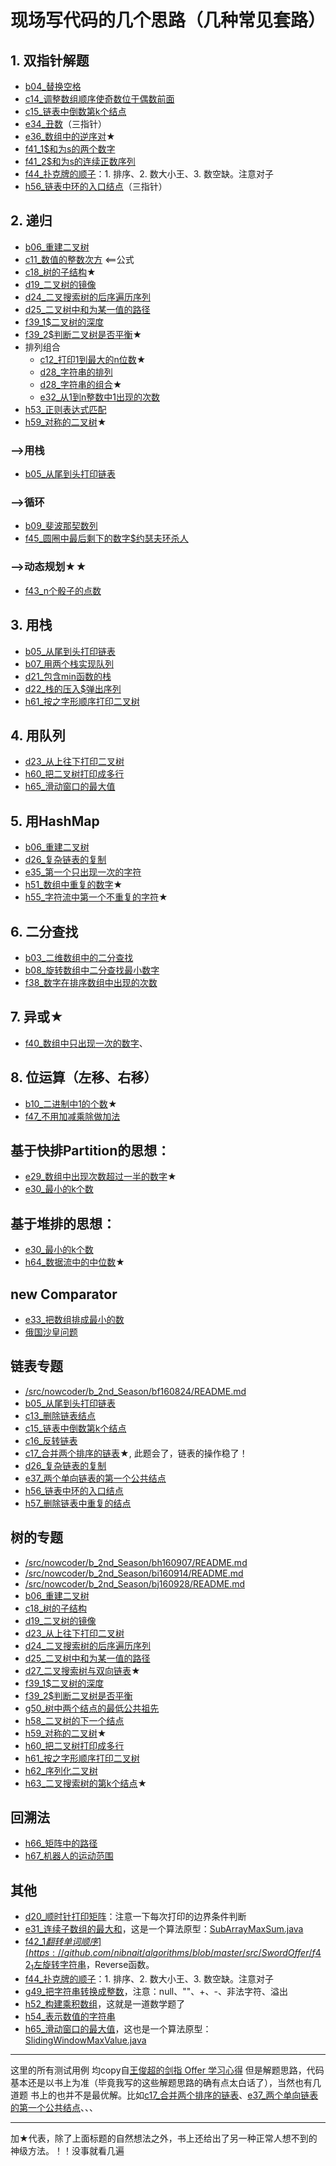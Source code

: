# 现场写代码的几个思路（几种常见套路）

## 1. 双指针解题
 - [b04_替换空格](https://github.com/nibnait/algorithms/blob/master/src/SwordOffer/b04_%E6%9B%BF%E6%8D%A2%E7%A9%BA%E6%A0%BC.java)
 - [c14_调整数组顺序使奇数位于偶数前面](https://github.com/nibnait/algorithms/blob/master/src/SwordOffer/c14_%E8%B0%83%E6%95%B4%E6%95%B0%E7%BB%84%E9%A1%BA%E5%BA%8F%E4%BD%BF%E5%A5%87%E6%95%B0%E4%BD%8D%E4%BA%8E%E5%81%B6%E6%95%B0%E5%89%8D%E9%9D%A2.java)
 - [c15_链表中倒数第k个结点](https://github.com/nibnait/algorithms/blob/master/src/SwordOffer/c15_%E9%93%BE%E8%A1%A8%E4%B8%AD%E5%80%92%E6%95%B0%E7%AC%ACk%E4%B8%AA%E7%BB%93%E7%82%B9.java)
 - [e34_丑数](https://github.com/nibnait/algorithms/blob/master/src/SwordOffer/e34_%E4%B8%91%E6%95%B0.java)（三指针）
 - [e36_数组中的逆序对](https://github.com/nibnait/algorithms/blob/master/src/SwordOffer/e36_%E6%95%B0%E7%BB%84%E4%B8%AD%E7%9A%84%E9%80%86%E5%BA%8F%E5%AF%B9.java)★
 - [f41_1$和为s的两个数字](https://github.com/nibnait/algorithms/blob/master/src/SwordOffer/f41_1%24%E5%92%8C%E4%B8%BAs%E7%9A%84%E4%B8%A4%E4%B8%AA%E6%95%B0%E5%AD%97.java)
 - [f41_2$和为s的连续正数序列](https://github.com/nibnait/algorithms/blob/master/src/SwordOffer/f41_2%24%E5%92%8C%E4%B8%BAs%E7%9A%84%E8%BF%9E%E7%BB%AD%E6%AD%A3%E6%95%B0%E5%BA%8F%E5%88%97.java)
 - [f44_扑克牌的顺子](https://github.com/nibnait/algorithms/blob/master/src/SwordOffer/f44_%E6%89%91%E5%85%8B%E7%89%8C%E7%9A%84%E9%A1%BA%E5%AD%90.java)：1. 排序、2. 数大小王、3. 数空缺。注意对子
 - [h56_链表中环的入口结点](https://github.com/nibnait/algorithms/blob/master/src/SwordOffer/h56_%E9%93%BE%E8%A1%A8%E4%B8%AD%E7%8E%AF%E7%9A%84%E5%85%A5%E5%8F%A3%E7%BB%93%E7%82%B9.java)（三指针）
  
## 2. 递归
 - [b06_重建二叉树](https://github.com/nibnait/algorithms/blob/master/src/SwordOffer/b06_%E9%87%8D%E5%BB%BA%E4%BA%8C%E5%8F%89%E6%A0%91.java)
 - [c11_数值的整数次方](https://github.com/nibnait/algorithms/blob/master/src/SwordOffer/c11_%E6%95%B0%E5%80%BC%E7%9A%84%E6%95%B4%E6%95%B0%E6%AC%A1%E6%96%B9.java) <==公式
 - [c18_树的子结构](https://github.com/nibnait/algorithms/blob/master/src/SwordOffer/c18_%E6%A0%91%E7%9A%84%E5%AD%90%E7%BB%93%E6%9E%84.java)★
 - [d19_二叉树的镜像](https://github.com/nibnait/algorithms/blob/master/src/SwordOffer/d19_%E4%BA%8C%E5%8F%89%E6%A0%91%E7%9A%84%E9%95%9C%E5%83%8F.java)
 - [d24_二叉搜索树的后序遍历序列](https://github.com/nibnait/algorithms/blob/master/src/SwordOffer/d24_%E4%BA%8C%E5%8F%89%E6%90%9C%E7%B4%A2%E6%A0%91%E7%9A%84%E5%90%8E%E5%BA%8F%E9%81%8D%E5%8E%86%E5%BA%8F%E5%88%97.java)
 - [d25_二叉树中和为某一值的路径](https://github.com/nibnait/algorithms/blob/master/src/SwordOffer/d25_%E4%BA%8C%E5%8F%89%E6%A0%91%E4%B8%AD%E5%92%8C%E4%B8%BA%E6%9F%90%E4%B8%80%E5%80%BC%E7%9A%84%E8%B7%AF%E5%BE%84.java)
 - [f39_1$二叉树的深度](https://github.com/nibnait/algorithms/blob/master/src/SwordOffer/f39_1%24%E4%BA%8C%E5%8F%89%E6%A0%91%E7%9A%84%E6%B7%B1%E5%BA%A6.java)
 - [f39_2$判断二叉树是否平衡](https://github.com/nibnait/algorithms/blob/master/src/SwordOffer/f39_2%24%E5%88%A4%E6%96%AD%E4%BA%8C%E5%8F%89%E6%A0%91%E6%98%AF%E5%90%A6%E5%B9%B3%E8%A1%A1.java)★
 - 排列组合
    - [c12_打印1到最大的n位数](https://github.com/nibnait/algorithms/blob/master/src/SwordOffer/c12_%E6%89%93%E5%8D%B01%E5%88%B0%E6%9C%80%E5%A4%A7%E7%9A%84n%E4%BD%8D%E6%95%B0.java)★
    - [d28_字符串的排列](https://github.com/nibnait/algorithms/blob/master/src/SwordOffer/d28_%E5%AD%97%E7%AC%A6%E4%B8%B2%E7%9A%84%E6%8E%92%E5%88%97.java)
    - [d28_字符串的组合](https://github.com/nibnait/algorithms/blob/master/src/SwordOffer/d28_%E5%AD%97%E7%AC%A6%E4%B8%B2%E7%9A%84%E7%BB%84%E5%90%88.java)★
    - [e32_从1到n整数中1出现的次数](https://github.com/nibnait/algorithms/blob/master/src/SwordOffer/e32_%E4%BB%8E1%E5%88%B0n%E6%95%B4%E6%95%B0%E4%B8%AD1%E5%87%BA%E7%8E%B0%E7%9A%84%E6%AC%A1%E6%95%B0.java)
 - [h53_正则表达式匹配](https://github.com/nibnait/algorithms/blob/master/src/SwordOffer/h53_%E6%AD%A3%E5%88%99%E8%A1%A8%E8%BE%BE%E5%BC%8F%E5%8C%B9%E9%85%8D.java)
 - [h59_对称的二叉树](https://github.com/nibnait/algorithms/blob/master/src/SwordOffer/h59_%E5%AF%B9%E7%A7%B0%E7%9A%84%E4%BA%8C%E5%8F%89%E6%A0%91.java)★
 

### -->用栈
 - [b05_从尾到头打印链表](https://github.com/nibnait/algorithms/blob/master/src/SwordOffer/b05_%E4%BB%8E%E5%B0%BE%E5%88%B0%E5%A4%B4%E6%89%93%E5%8D%B0%E9%93%BE%E8%A1%A8.java)
 
### -->循环
 - [b09_斐波那契数列](https://github.com/nibnait/algorithms/blob/master/src/SwordOffer/b09_%E6%96%90%E6%B3%A2%E9%82%A3%E5%A5%91%E6%95%B0%E5%88%97.java) 
 - [f45_圆圈中最后剩下的数字$约瑟夫环杀人](https://github.com/nibnait/algorithms/blob/master/src/SwordOffer/f45_%E5%9C%86%E5%9C%88%E4%B8%AD%E6%9C%80%E5%90%8E%E5%89%A9%E4%B8%8B%E7%9A%84%E6%95%B0%E5%AD%97%24%E7%BA%A6%E7%91%9F%E5%A4%AB%E7%8E%AF%E6%9D%80%E4%BA%BA.java)

### -->动态规划★★
 - [f43_n个骰子的点数](https://github.com/nibnait/algorithms/blob/master/src/SwordOffer/f43_n%E4%B8%AA%E9%AA%B0%E5%AD%90%E7%9A%84%E7%82%B9%E6%95%B0.java)

## 3. 用栈
 - [b05_从尾到头打印链表](https://github.com/nibnait/algorithms/blob/master/src/SwordOffer/b05_%E4%BB%8E%E5%B0%BE%E5%88%B0%E5%A4%B4%E6%89%93%E5%8D%B0%E9%93%BE%E8%A1%A8.java)
 - [b07_用两个栈实现队列](https://github.com/nibnait/algorithms/blob/master/src/SwordOffer/b07_%E7%94%A8%E4%B8%A4%E4%B8%AA%E6%A0%88%E5%AE%9E%E7%8E%B0%E9%98%9F%E5%88%97.java)
 - [d21_包含min函数的栈](https://github.com/nibnait/algorithms/blob/master/src/SwordOffer/d21_%E5%8C%85%E5%90%ABmin%E5%87%BD%E6%95%B0%E7%9A%84%E6%A0%88.java)
 - [d22_栈的压入$弹出序列](https://github.com/nibnait/algorithms/blob/master/src/SwordOffer/d22_%E6%A0%88%E7%9A%84%E5%8E%8B%E5%85%A5%24%E5%BC%B9%E5%87%BA%E5%BA%8F%E5%88%97.java)
 - [h61_按之字形顺序打印二叉树](https://github.com/nibnait/algorithms/blob/master/src/SwordOffer/h61_%E6%8C%89%E4%B9%8B%E5%AD%97%E5%BD%A2%E9%A1%BA%E5%BA%8F%E6%89%93%E5%8D%B0%E4%BA%8C%E5%8F%89%E6%A0%91.java)
 
## 4. 用队列
 - [d23_从上往下打印二叉树](https://github.com/nibnait/algorithms/blob/master/src/SwordOffer/d23_%E4%BB%8E%E4%B8%8A%E5%BE%80%E4%B8%8B%E6%89%93%E5%8D%B0%E4%BA%8C%E5%8F%89%E6%A0%91.java)
 - [h60_把二叉树打印成多行](https://github.com/nibnait/algorithms/blob/master/src/SwordOffer/h60_%E6%8A%8A%E4%BA%8C%E5%8F%89%E6%A0%91%E6%89%93%E5%8D%B0%E6%88%90%E5%A4%9A%E8%A1%8C.java)
 - [h65_滑动窗口的最大值]()

## 5. 用HashMap
 - [b06_重建二叉树](https://github.com/nibnait/algorithms/blob/master/src/SwordOffer/b06_%E9%87%8D%E5%BB%BA%E4%BA%8C%E5%8F%89%E6%A0%91.java)
 - [d26_复杂链表的复制](https://github.com/nibnait/algorithms/blob/master/src/SwordOffer/d26_%E5%A4%8D%E6%9D%82%E9%93%BE%E8%A1%A8%E7%9A%84%E5%A4%8D%E5%88%B6.java)
 - [e35_第一个只出现一次的字符](https://github.com/nibnait/algorithms/blob/master/src/SwordOffer/e35_%E7%AC%AC%E4%B8%80%E4%B8%AA%E5%8F%AA%E5%87%BA%E7%8E%B0%E4%B8%80%E6%AC%A1%E7%9A%84%E5%AD%97%E7%AC%A6.java)
 - [h51_数组中重复的数字](https://github.com/nibnait/algorithms/blob/master/src/SwordOffer/h51_%E6%95%B0%E7%BB%84%E4%B8%AD%E9%87%8D%E5%A4%8D%E7%9A%84%E6%95%B0%E5%AD%97.java)★
 - [h55_字符流中第一个不重复的字符](https://github.com/nibnait/algorithms/blob/master/src/SwordOffer/h55_%E5%AD%97%E7%AC%A6%E6%B5%81%E4%B8%AD%E7%AC%AC%E4%B8%80%E4%B8%AA%E4%B8%8D%E9%87%8D%E5%A4%8D%E7%9A%84%E5%AD%97%E7%AC%A6.java)★

## 6. 二分查找
 - [b03_二维数组中的二分查找](https://github.com/nibnait/algorithms/blob/master/src/SwordOffer/b03_%E4%BA%8C%E7%BB%B4%E6%95%B0%E7%BB%84%E4%B8%AD%E7%9A%84%E4%BA%8C%E5%88%86%E6%9F%A5%E6%89%BE.java)
 - [b08_旋转数组中二分查找最小数字](https://github.com/nibnait/algorithms/blob/master/src/SwordOffer/b08_%E6%97%8B%E8%BD%AC%E6%95%B0%E7%BB%84%E4%B8%AD%E4%BA%8C%E5%88%86%E6%9F%A5%E6%89%BE%E6%9C%80%E5%B0%8F%E6%95%B0%E5%AD%97.java)
 - [f38_数字在排序数组中出现的次数](https://github.com/nibnait/algorithms/blob/master/src/SwordOffer/f38_%E6%95%B0%E5%AD%97%E5%9C%A8%E6%8E%92%E5%BA%8F%E6%95%B0%E7%BB%84%E4%B8%AD%E5%87%BA%E7%8E%B0%E7%9A%84%E6%AC%A1%E6%95%B0.java)


## 7. 异或★
 - [f40_数组中只出现一次的数字](https://github.com/nibnait/algorithms/blob/master/src/SwordOffer/f40_%E6%95%B0%E7%BB%84%E4%B8%AD%E5%8F%AA%E5%87%BA%E7%8E%B0%E4%B8%80%E6%AC%A1%E7%9A%84%E6%95%B0%E5%AD%97.java)、

## 8. 位运算（左移、右移）
 - [b10_二进制中1的个数](https://github.com/nibnait/algorithms/blob/master/src/SwordOffer/b10_%E4%BA%8C%E8%BF%9B%E5%88%B6%E4%B8%AD1%E7%9A%84%E4%B8%AA%E6%95%B0.java)★
 - [f47_不用加减乘除做加法](https://github.com/nibnait/algorithms/blob/master/src/SwordOffer/f47_%E4%B8%8D%E7%94%A8%E5%8A%A0%E5%87%8F%E4%B9%98%E9%99%A4%E5%81%9A%E5%8A%A0%E6%B3%95.java)
 
## 基于快排Partition的思想：
 - [e29_数组中出现次数超过一半的数字](https://github.com/nibnait/algorithms/blob/master/src/SwordOffer/e29_%E6%95%B0%E7%BB%84%E4%B8%AD%E5%87%BA%E7%8E%B0%E6%AC%A1%E6%95%B0%E8%B6%85%E8%BF%87%E4%B8%80%E5%8D%8A%E7%9A%84%E6%95%B0%E5%AD%97.java)★
 - [e30_最小的k个数](https://github.com/nibnait/algorithms/blob/master/src/SwordOffer/e30_%E6%9C%80%E5%B0%8F%E7%9A%84k%E4%B8%AA%E6%95%B0.java)
  
## 基于堆排的思想：
 - [e30_最小的k个数](https://github.com/nibnait/algorithms/blob/master/src/SwordOffer/e30_%E6%9C%80%E5%B0%8F%E7%9A%84k%E4%B8%AA%E6%95%B0.java)
 - [h64_数据流中的中位数](https://github.com/nibnait/algorithms/blob/master/src/SwordOffer/h64_%E6%95%B0%E6%8D%AE%E6%B5%81%E4%B8%AD%E7%9A%84%E4%B8%AD%E4%BD%8D%E6%95%B0.java)★
 
## new Comparator 
 - [e33_把数组排成最小的数]()
 - [俄国沙皇问题](https://github.com/nibnait/algorithms/blob/master/src/nowcoder/b_2nd_Season/ba160720/RussianDollEnvelopes.java)
 
## 链表专题
 - [/src/nowcoder/b_2nd_Season/bf160824/README.md](https://github.com/nibnait/algorithms/blob/master/src/nowcoder/b_2nd_Season/bf160824/README.md)
 - [b05_从尾到头打印链表](https://github.com/nibnait/algorithms/blob/master/src/SwordOffer/b05_%E4%BB%8E%E5%B0%BE%E5%88%B0%E5%A4%B4%E6%89%93%E5%8D%B0%E9%93%BE%E8%A1%A8.java)
 - [c13_删除链表结点](https://github.com/nibnait/algorithms/blob/master/src/SwordOffer/c13_%E5%88%A0%E9%99%A4%E9%93%BE%E8%A1%A8%E7%BB%93%E7%82%B9.java)
 - [c15_链表中倒数第k个结点](https://github.com/nibnait/algorithms/blob/master/src/SwordOffer/c15_%E9%93%BE%E8%A1%A8%E4%B8%AD%E5%80%92%E6%95%B0%E7%AC%ACk%E4%B8%AA%E7%BB%93%E7%82%B9.java)
 - [c16_反转链表](https://github.com/nibnait/algorithms/blob/master/src/SwordOffer/c16_%E5%8F%8D%E8%BD%AC%E9%93%BE%E8%A1%A8.java)
 - [c17_合并两个排序的链表](https://github.com/nibnait/algorithms/blob/master/src/SwordOffer/c17_%E5%90%88%E5%B9%B6%E4%B8%A4%E4%B8%AA%E6%8E%92%E5%BA%8F%E7%9A%84%E9%93%BE%E8%A1%A8.java)★, 此题会了，链表的操作稳了！
 - [d26_复杂链表的复制](https://github.com/nibnait/algorithms/blob/master/src/SwordOffer/d26_%E5%A4%8D%E6%9D%82%E9%93%BE%E8%A1%A8%E7%9A%84%E5%A4%8D%E5%88%B6.java)
 - [e37_两个单向链表的第一个公共结点](https://github.com/nibnait/algorithms/blob/master/src/SwordOffer/e37_%E4%B8%A4%E4%B8%AA%E5%8D%95%E5%90%91%E9%93%BE%E8%A1%A8%E7%9A%84%E7%AC%AC%E4%B8%80%E4%B8%AA%E5%85%AC%E5%85%B1%E7%BB%93%E7%82%B9.java)
 - [h56_链表中环的入口结点](https://github.com/nibnait/algorithms/blob/master/src/SwordOffer/h56_%E9%93%BE%E8%A1%A8%E4%B8%AD%E7%8E%AF%E7%9A%84%E5%85%A5%E5%8F%A3%E7%BB%93%E7%82%B9.java)
 - [h57_删除链表中重复的结点](https://github.com/nibnait/algorithms/blob/master/src/SwordOffer/h57_%E5%88%A0%E9%99%A4%E9%93%BE%E8%A1%A8%E4%B8%AD%E9%87%8D%E5%A4%8D%E7%9A%84%E7%BB%93%E7%82%B9.java)
 

## 树的专题
 - [/src/nowcoder/b_2nd_Season/bh160907/README.md](https://github.com/nibnait/algorithms/blob/master/src/nowcoder/b_2nd_Season/bh160907/README.md)
 - [/src/nowcoder/b_2nd_Season/bi160914/README.md](https://github.com/nibnait/algorithms/blob/master/src/nowcoder/b_2nd_Season/bi160914/README.md)
 - [/src/nowcoder/b_2nd_Season/bj160928/README.md](https://github.com/nibnait/algorithms/blob/master/src/nowcoder/b_2nd_Season/bj160928/README.md)
 - [b06_重建二叉树](https://github.com/nibnait/algorithms/blob/master/src/SwordOffer/b06_%E9%87%8D%E5%BB%BA%E4%BA%8C%E5%8F%89%E6%A0%91.java)
 - [c18_树的子结构](https://github.com/nibnait/algorithms/blob/master/src/SwordOffer/c18_%E6%A0%91%E7%9A%84%E5%AD%90%E7%BB%93%E6%9E%84.java)
 - [d19_二叉树的镜像](https://github.com/nibnait/algorithms/blob/master/src/SwordOffer/d19_%E4%BA%8C%E5%8F%89%E6%A0%91%E7%9A%84%E9%95%9C%E5%83%8F.java)
 - [d23_从上往下打印二叉树](https://github.com/nibnait/algorithms/blob/master/src/SwordOffer/d23_%E4%BB%8E%E4%B8%8A%E5%BE%80%E4%B8%8B%E6%89%93%E5%8D%B0%E4%BA%8C%E5%8F%89%E6%A0%91.java)
 - [d24_二叉搜索树的后序遍历序列](https://github.com/nibnait/algorithms/blob/master/src/SwordOffer/d24_%E4%BA%8C%E5%8F%89%E6%90%9C%E7%B4%A2%E6%A0%91%E7%9A%84%E5%90%8E%E5%BA%8F%E9%81%8D%E5%8E%86%E5%BA%8F%E5%88%97.java)
 - [d25_二叉树中和为某一值的路径](https://github.com/nibnait/algorithms/blob/master/src/SwordOffer/d25_%E4%BA%8C%E5%8F%89%E6%A0%91%E4%B8%AD%E5%92%8C%E4%B8%BA%E6%9F%90%E4%B8%80%E5%80%BC%E7%9A%84%E8%B7%AF%E5%BE%84.java)
 - [d27_二叉搜索树与双向链表](https://github.com/nibnait/algorithms/blob/master/src/SwordOffer/d27_%E4%BA%8C%E5%8F%89%E6%90%9C%E7%B4%A2%E6%A0%91%E4%B8%8E%E5%8F%8C%E5%90%91%E9%93%BE%E8%A1%A8.java)★
 - [f39_1$二叉树的深度](https://github.com/nibnait/algorithms/blob/master/src/SwordOffer/f39_1%24%E4%BA%8C%E5%8F%89%E6%A0%91%E7%9A%84%E6%B7%B1%E5%BA%A6.java)
 - [f39_2$判断二叉树是否平衡](https://github.com/nibnait/algorithms/blob/master/src/SwordOffer/f39_2%24%E5%88%A4%E6%96%AD%E4%BA%8C%E5%8F%89%E6%A0%91%E6%98%AF%E5%90%A6%E5%B9%B3%E8%A1%A1.java)
 - [g50_树中两个结点的最低公共祖先](https://github.com/nibnait/algorithms/blob/master/src/SwordOffer/g50_%E6%A0%91%E4%B8%AD%E4%B8%A4%E4%B8%AA%E7%BB%93%E7%82%B9%E7%9A%84%E6%9C%80%E4%BD%8E%E5%85%AC%E5%85%B1%E7%A5%96%E5%85%88.java)
 - [h58_二叉树的下一个结点](https://github.com/nibnait/algorithms/blob/master/src/SwordOffer/h58_%E4%BA%8C%E5%8F%89%E6%A0%91%E7%9A%84%E4%B8%8B%E4%B8%80%E4%B8%AA%E7%BB%93%E7%82%B9.java)
 - [h59_对称的二叉树](https://github.com/nibnait/algorithms/blob/master/src/SwordOffer/h59_%E5%AF%B9%E7%A7%B0%E7%9A%84%E4%BA%8C%E5%8F%89%E6%A0%91.java)★
 - [h60_把二叉树打印成多行](https://github.com/nibnait/algorithms/blob/master/src/SwordOffer/h60_%E6%8A%8A%E4%BA%8C%E5%8F%89%E6%A0%91%E6%89%93%E5%8D%B0%E6%88%90%E5%A4%9A%E8%A1%8C.java)
 - [h61_按之字形顺序打印二叉树](https://github.com/nibnait/algorithms/blob/master/src/SwordOffer/h61_%E6%8C%89%E4%B9%8B%E5%AD%97%E5%BD%A2%E9%A1%BA%E5%BA%8F%E6%89%93%E5%8D%B0%E4%BA%8C%E5%8F%89%E6%A0%91.java)
 - [h62_序列化二叉树](https://github.com/nibnait/algorithms/blob/master/src/SwordOffer/h62_%E5%BA%8F%E5%88%97%E5%8C%96%E4%BA%8C%E5%8F%89%E6%A0%91.java)
 - [h63_二叉搜索树的第k个结点](https://github.com/nibnait/algorithms/blob/master/src/SwordOffer/h63_%E4%BA%8C%E5%8F%89%E6%90%9C%E7%B4%A2%E6%A0%91%E7%9A%84%E7%AC%ACk%E4%B8%AA%E7%BB%93%E7%82%B9.java)★
 
## 回溯法
 - [h66_矩阵中的路径](https://github.com/nibnait/algorithms/blob/master/src/SwordOffer/h66_%E7%9F%A9%E9%98%B5%E4%B8%AD%E7%9A%84%E8%B7%AF%E5%BE%84.java)
 - [h67_机器人的运动范围](https://github.com/nibnait/algorithms/blob/master/src/SwordOffer/h67_%E6%9C%BA%E5%99%A8%E4%BA%BA%E7%9A%84%E8%BF%90%E5%8A%A8%E8%8C%83%E5%9B%B4.java)

## 其他
 - [d20_顺时针打印矩阵](https://github.com/nibnait/algorithms/blob/master/src/SwordOffer/d20_%E9%A1%BA%E6%97%B6%E9%92%88%E6%89%93%E5%8D%B0%E7%9F%A9%E9%98%B5.java)：注意一下每次打印的边界条件判断
 - [e31_连续子数组的最大和](https://github.com/nibnait/algorithms/blob/master/src/SwordOffer/e31_%E8%BF%9E%E7%BB%AD%E5%AD%90%E6%95%B0%E7%BB%84%E7%9A%84%E6%9C%80%E5%A4%A7%E5%92%8C.java)，这是一个算法原型：[SubArrayMaxSum.java](https://github.com/nibnait/algorithms/blob/master/src/nowcoder/AlgorithmPrototype/SubArrayMaxSum.java)
 - [f42_1$翻转单词顺序](https://github.com/nibnait/algorithms/blob/master/src/SwordOffer/f42_1%24%E7%BF%BB%E8%BD%AC%E5%8D%95%E8%AF%8D%E9%A1%BA%E5%BA%8F.java)、[f42_2$左旋转字符串](https://github.com/nibnait/algorithms/blob/master/src/SwordOffer/f42_2%24%E5%B7%A6%E6%97%8B%E8%BD%AC%E5%AD%97%E7%AC%A6%E4%B8%B2.java)，Reverse函数。
 - [f44_扑克牌的顺子](https://github.com/nibnait/algorithms/blob/master/src/SwordOffer/f44_%E6%89%91%E5%85%8B%E7%89%8C%E7%9A%84%E9%A1%BA%E5%AD%90.java)：1. 排序、2. 数大小王、3. 数空缺。注意对子
 - [g49_把字符串转换成整数](https://github.com/nibnait/algorithms/blob/master/src/SwordOffer/g49_%E6%8A%8A%E5%AD%97%E7%AC%A6%E4%B8%B2%E8%BD%AC%E6%8D%A2%E6%88%90%E6%95%B4%E6%95%B0.java)，注意：null、""、+、-、非法字符、溢出
 - [h52_构建乘积数组](https://github.com/nibnait/algorithms/blob/master/src/SwordOffer/h52_%E6%9E%84%E5%BB%BA%E4%B9%98%E7%A7%AF%E6%95%B0%E7%BB%84.java)，这就是一道数学题了
 - [h54_表示数值的字符串](https://github.com/nibnait/algorithms/blob/master/src/SwordOffer/h54_%E8%A1%A8%E7%A4%BA%E6%95%B0%E5%80%BC%E7%9A%84%E5%AD%97%E7%AC%A6%E4%B8%B2.java)
 - [h65_滑动窗口的最大值](https://github.com/nibnait/algorithms/blob/master/src/SwordOffer/h65_%E6%BB%91%E5%8A%A8%E7%AA%97%E5%8F%A3%E7%9A%84%E6%9C%80%E5%A4%A7%E5%80%BC.java)，这也是一个算法原型：[SlidingWindowMaxValue.java](https://github.com/nibnait/algorithms/blob/master/src/nowcoder/AlgorithmPrototype/SlidingWindowMaxValue.java)
 
 
---
 
 这里的所有测试用例 均copy自[王俊超的剑指 Offer 学习心得](http://blog.csdn.net/DERRANTCM/article/category/3151215)
 但是解题思路，代码基本还是以书上为准（毕竟我写的这些解题思路的确有点太白话了），当然也有几道题 书上的也并不是最优解。比如[c17_合并两个排序的链表](https://github.com/nibnait/algorithms/blob/master/src/SwordOffer/c17_%E5%90%88%E5%B9%B6%E4%B8%A4%E4%B8%AA%E6%8E%92%E5%BA%8F%E7%9A%84%E9%93%BE%E8%A1%A8.java)、[e37_两个单向链表的第一个公共结点](https://github.com/nibnait/algorithms/blob/master/src/SwordOffer/e37_%E4%B8%A4%E4%B8%AA%E5%8D%95%E5%90%91%E9%93%BE%E8%A1%A8%E7%9A%84%E7%AC%AC%E4%B8%80%E4%B8%AA%E5%85%AC%E5%85%B1%E7%BB%93%E7%82%B9.java)、、、
 
---
 
 加★代表，除了上面标题的自然想法之外，书上还给出了另一种正常人想不到的神级方法。！！没事就看几遍
